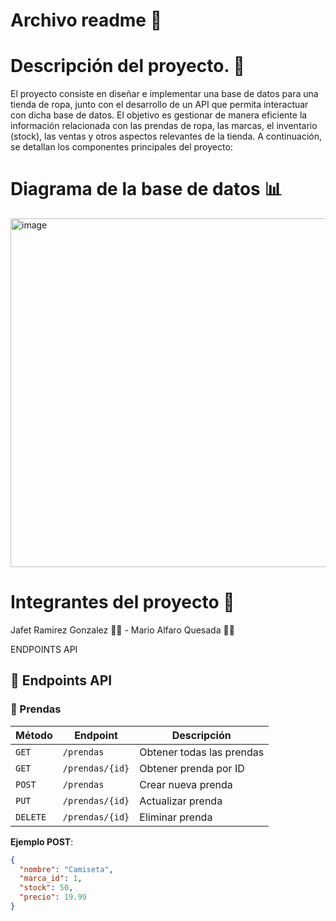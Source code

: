 # Archivo readme :file_folder:
# Descripción del proyecto. :memo:

El proyecto consiste en diseñar e implementar una base de datos para una tienda de ropa, junto con el desarrollo de un API que permita interactuar con dicha base de datos. El objetivo es gestionar de manera eficiente la información relacionada con las prendas de ropa, las marcas, el inventario (stock), las ventas y otros aspectos relevantes de la tienda. A continuación, se detallan los componentes principales del proyecto:


# Diagrama de la base de datos :bar_chart:

<img width="558" alt="image" src="https://github.com/user-attachments/assets/d01f3daa-492d-48c6-b27d-3961f0d0f663" />


# Integrantes del proyecto :pushpin:

Jafet Ramirez Gonzalez :man_technologist: -
Mario Alfaro Quesada :man_technologist:


ENDPOINTS API

## 🔌 Endpoints API
### 🧥 Prendas
| Método | Endpoint | Descripción |
|--------|----------|-------------|
| `GET` | `/prendas` | Obtener todas las prendas |
| `GET` | `/prendas/{id}` | Obtener prenda por ID |
| `POST` | `/prendas` | Crear nueva prenda |
| `PUT` | `/prendas/{id}` | Actualizar prenda |
| `DELETE` | `/prendas/{id}` | Eliminar prenda |

**Ejemplo POST**:
```json
{
  "nombre": "Camiseta",
  "marca_id": 1,
  "stock": 50,
  "precio": 19.99
}
